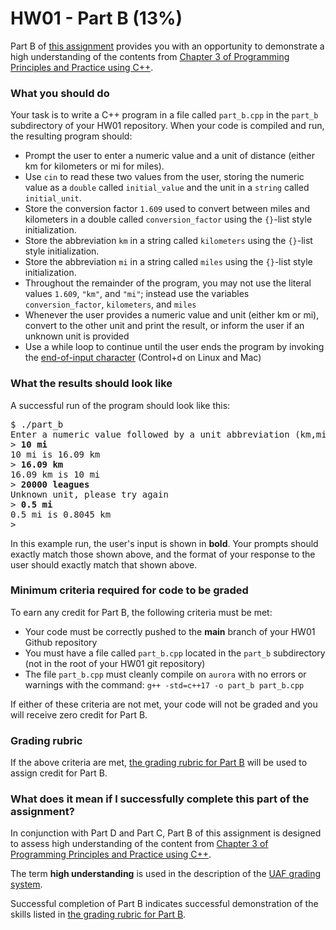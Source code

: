 # HW01 - Part B (13%)

Part B of [this assignment](../README.md) provides you with an opportunity to demonstrate a high understanding of the contents from [Chapter 3 of Programming Principles and Practice using C++][textbook].

### What you should do

Your task is to write a C++ program in a file called `part_b.cpp` in the `part_b` subdirectory of your HW01 repository. When your code is compiled and run, the resulting program should:
* Prompt the user to enter a numeric value and a unit of distance (either km for kilometers or mi for miles).
* Use `cin` to read these two values from the user, storing the numeric value as a `double` called `initial_value` and the unit in a `string` called `initial_unit`.
* Store the conversion factor `1.609` used to convert between miles and kilometers in a double called `conversion_factor` using the `{}`-list style initialization.
* Store the abbreviation  `km` in a string called `kilometers` using the `{}`-list style initialization.
* Store the abbreviation  `mi` in a string called `miles` using the `{}`-list style initialization.
* Throughout the remainder of the program, you may not use the literal values `1.609`, `"km"`, and `"mi"`; instead use the variables `conversion_factor`, `kilometers`, and `miles`
* Whenever the user provides a numeric value and unit (either km or mi), convert to the other unit and print the result, or inform the user if an unknown unit is provided
* Use a while loop to continue until the user ends the program by invoking the [end-of-input character](https://en.wikipedia.org/wiki/End-of-Transmission_character) (Control+d on Linux and Mac)


### What the results should look like

A successful run of the program should look like this:
<pre>$ ./part_b
Enter a numeric value followed by a unit abbreviation (km,mi): 
> <b>10 mi</b>
10 mi is 16.09 km
> <b>16.09 km</b>
16.09 km is 10 mi
> <b>20000 leagues</b>
Unknown unit, please try again
> <b>0.5 mi</b>
0.5 mi is 0.8045 km
>
</pre>

In this example run, the user's input is shown in **bold**.
Your prompts should exactly match those shown above, and the format of your response to the user should exactly match that shown above.

### Minimum criteria required for code to be graded

To earn any credit for Part B, the following criteria must be met:
* Your code must be correctly pushed to the **main** branch of your HW01 Github repository
* You must have a file called `part_b.cpp` located in the `part_b` subdirectory (not in the root of your HW01 git repository)
* The file `part_b.cpp` must cleanly compile on `aurora` with no errors or warnings with the command: `g++ -std=c++17 -o part_b part_b.cpp`

If either of these criteria are not met, your code will not be graded and you will receive zero credit for Part B.


### Grading rubric

If the above criteria are met, [the grading rubric for Part B](rubric.tsv) will be used to assign credit for Part B.


### What does it mean if I successfully complete this part of the assignment?

In conjunction with Part D and Part C, Part B of this assignment is designed to assess high understanding of the content from [Chapter 3 of Programming Principles and Practice using C++][textbook].

The term **high understanding** is used in the description of the [UAF grading system](https://catalog.uaf.edu/academics-regulations/grading-system-gpa-computation).

Successful completion of Part B indicates successful demonstration of the skills listed in [the grading rubric for Part B](rubric.tsv).


[textbook]: https://learning.oreilly.com/library/view/programming-principles-and/9780133796759/ch03.xhtml#ch03

